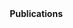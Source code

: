 <h4 style="margin:0 10px 0;">Publications</h4>

<script src="https://bibbase.org/show?bib=https://gliese876b.github.io/assets/publications.bib&jsonp=1"></script>
